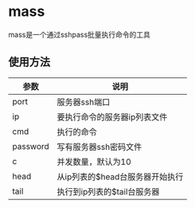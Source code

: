 # mass
mass是一个通过sshpass批量执行命令的工具

## 使用方法
| 参数  | 说明  |
| ------------ | ------------ |
| port  | 服务器ssh端口  |
| ip  | 要执行命令的服务器ip列表文件  |
| cmd  | 执行的命令  |
| password  | 写有服务器ssh密码文件  |
| c  | 并发数量，默认为10  |
| head  | 从ip列表的$head台服务器开始执行  |
| tail  | 执行到ip列表的$tail台服务器  |

